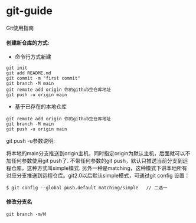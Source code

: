 # git-guide
Git使用指南
#### 创建新仓库的方式:  
- 命令行方式新建
```
git init
git add README.md
git commit -m "first commit"
git branch -M main
git remote add origin 你的github空仓库地址
git push -u origin main
```  
- 基于已存在的本地仓库
```
git remote add origin 你的github空仓库地址
git branch -M main  
git push -u origin main
```
git push -u参数说明:  

将本地的main分支推送到origin主机，同时指定origin为默认主机，后面就可以不加任何参数使用git push了.
不带任何参数的git push，默认只推送当前分支到远程仓库，这种方式叫simple模式.
另外一种是matching，这种模式下讲本地所有对应分支推送到远程仓库。git2.0以后默认simple模式，可通过git config 设置：  
```
$ git config --global push.default matching/simple   // 二选一
```

#### 修改分支名  
```
git branch -m/M
```
